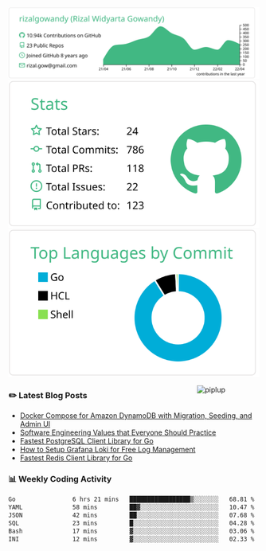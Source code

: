 ![profile-details](profile-summary-card-output/vue/0-profile-details.svg)
![stats](profile-summary-card-output/vue/3-stats.svg)
![most-commit-language](profile-summary-card-output/vue/2-most-commit-language.svg)

<img alt="piplup" align="right" width="125px" src="https://media.giphy.com/media/w6YCfXHS6QZjeHlVpI/giphy.gif">

### :pencil2: Latest Blog Posts
<!-- BLOG-POST-LIST:START -->
- [Docker Compose for Amazon DynamoDB with Migration, Seeding, and Admin UI](https://medium.com/geekculture/docker-compose-for-amazon-dynamodb-with-migration-seeding-and-admin-ui-db11a348cc6a?source=rss-5763b0f1aba6------2)
- [Software Engineering Values that Everyone Should Practice](https://levelup.gitconnected.com/software-engineering-values-that-everyone-should-practice-c980d00cd103?source=rss-5763b0f1aba6------2)
- [Fastest PostgreSQL Client Library for Go](https://levelup.gitconnected.com/fastest-postgresql-client-library-for-go-579fa97909fb?source=rss-5763b0f1aba6------2)
- [How to Setup Grafana Loki for Free Log Management](https://levelup.gitconnected.com/how-to-setup-grafana-loki-for-free-log-management-ceb60558503c?source=rss-5763b0f1aba6------2)
- [Fastest Redis Client Library for Go](https://levelup.gitconnected.com/fastest-redis-client-library-for-go-7993f618f5ab?source=rss-5763b0f1aba6------2)
<!-- BLOG-POST-LIST:END -->

### 📊 Weekly Coding Activity
<!--START_SECTION:waka-->

```text
Go                6 hrs 21 mins   █████████████████▒░░░░░░░   68.81 %
YAML              58 mins         ██▓░░░░░░░░░░░░░░░░░░░░░░   10.47 %
JSON              42 mins         ██░░░░░░░░░░░░░░░░░░░░░░░   07.68 %
SQL               23 mins         █░░░░░░░░░░░░░░░░░░░░░░░░   04.28 %
Bash              17 mins         ▓░░░░░░░░░░░░░░░░░░░░░░░░   03.06 %
INI               12 mins         ▓░░░░░░░░░░░░░░░░░░░░░░░░   02.33 %
```

<!--END_SECTION:waka-->
